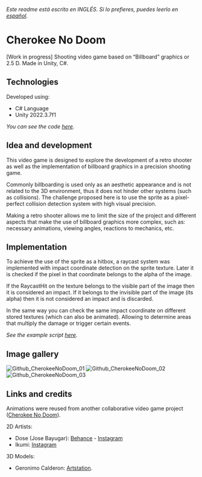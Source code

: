 *Este readme está escrito en INGLÉS. Si lo prefieres, puedes leerlo en [español](README.es.md).*

# Cherokee No Doom

[Work in progress] Shooting video game based on “Billboard” graphics or 2.5 D. Made in Unity, C#.

## Technologies

Developed using:
- C# Language
- Unity 2022.3.7f1

*You can see the code [here](Assets/_Scripts/).*

## Idea and development

This video game is designed to explore the development of a retro shooter as well as the implementation of billboard graphics in a precision shooting game.

Commonly billboarding is used only as an aesthetic appearance and is not related to the 3D environment, thus it does not hinder other systems (such as collisions).
The challenge proposed here is to use the sprite as a pixel-perfect collision detection system with high visual precision.

Making a retro shooter allows me to limit the size of the project and different aspects that make the use of billboard graphics more complex, such as: necessary animations, viewing angles, reactions to mechanics, etc.

## Implementation

To achieve the use of the sprite as a hitbox, a raycast system was implemented with impact coordinate detection on the sprite texture.
Later it is checked if the pixel in that coordinate belongs to the alpha of the image.

If the RaycastHit on the texture belongs to the visible part of the image then it is considered an impact.
If it belongs to the invisible part of the image (its alpha) then it is not considered an impact and is discarded.

In the same way you can check the same impact coordinate on different stored textures (which can also be animated).
Allowing to determine areas that multiply the damage or trigger certain events.

*See the example script [here](Assets/_Scripts/_Examples/SpriteImpactDetectionExample.cs).*

## Image gallery

![Github_CherokeeNoDoom_01](https://github.com/BravoFacundo/CherokeeNoDoom/assets/88951560/4e8304ef-d85f-4e76-b2e9-9cdf6a6aea3a)
![Github_CherokeeNoDoom_02](https://github.com/BravoFacundo/CherokeeNoDoom/assets/88951560/3f080416-4e23-4f9e-acc7-25a29de84679)
![Github_CherokeeNoDoom_03](https://github.com/BravoFacundo/CherokeeNoDoom/assets/88951560/fe61b91e-d11c-45bd-90f3-8ed5cfb540c9)

## Links and credits

Animations were reused from another collaborative video game project ([Cherokee No Doom](https://github.com/BravoFacundo/CherokeeNoFood)).

2D Artists:
- Dose (Jose Bayugar): [Behance](https://www.behance.net/bayugarj79c4) - [Instagram](https://www.instagram.com/dose_jb/)
- Ikumi: [Instagram](https://www.instagram.com/ikumi_arte/)

3D Models:
- Geronimo Calderon: [Artstation](https://scarymons7ers.artstation.com/).

